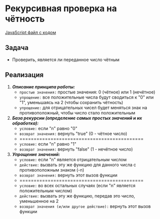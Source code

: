# Рекурсивная проверка на чётность

[JavaScript файл с кодом](main.js)

## Задача
- Проверить, является ли переданное число чётным

## Реализация
1. **_Описание принципа работы:_**
    - `простые значения:` простые значения: 0 (чётное) или 1 (нечётное)
    - `упрощение:` все положительные числа будут сводиться к "0" или "1", уменьшаясь на 2 (чтобы сохранить чётность)
    - `упрощение:` для отрицательных чисел будет меняться знак на противоположный, чтобы число стало положительным
2. **_База рекурсии (определение самых простых значений и их обработка):_**
    - `условие:` если "n" равно "0"
    - `возврат значения:` вернуть "true" (0 - чётное число)
    - ============================================
    - `условие:` если "n" равно "1"
    - `возврат значения:` вернуть "false" (1 - нечётное число)
3. **_Упрощение значений:_**
    - `условие:` если "n" является отрицательным числом
    - `действие:` вызвать эту же функцию для данного числа с противоположным знаком (-n)
    - `возврат значения:` вернуть этот вызов функции
    - ============================================
    - `условие:` во всех остальных случаях (если "n" является положительным числом)
    - `действие:` вызвать эту же функцию, передав это число, уменьшенное на 2
    - `возврат значения (и/или другое действие):` вернуть этот вызов функции